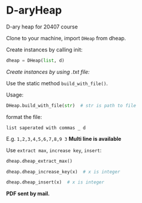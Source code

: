 # D-aryHeap
D-ary heap for 20407 course

Clone to your machine, import `DHeap` from dheap.

Create instances by calling init:

  ```python
  dheap = DHeap(list, d)
  ```

*Create instances by using .txt file:*

Use the static method `build_with_file()`.

Usage:
  ```python
  DHeap.build_with_file(str)  # str is path to file
  ```

format the file:

`list saperated with commas _ d`

E.g.
`1,2,3,4,5,6,7,8,9 3`
 **Multi line is available**
  
Use `extract max`, `increase key`, `insert`:

  ```python
  dheap.dheap_extract_max()
  ```
  
  ```python
  dheap.dheap_increase_key(x)  # x is integer
  ```
  
  ```python
  dheap.dheap_insert(x)  # x is integer
  ```
  
  **PDF sent by mail.**
